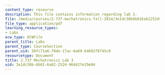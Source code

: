 ```yaml
---
content_type: resource
description: This file contains information regarding lab 3.
file: /media/courses/2-737-mechatronics-fall-2014/3e1dc30b6b816a62252496d42fe29e84_MIT2_737F14_Lab3.pdf
file_type: application/pdf
learning_resource_types:
- Labs
ocw_type: OCWFile
parent_title: Labs
parent_type: CourseSection
parent_uid: 58fc71a6-70de-17ac-6a69-64602f8745c0
resourcetype: Document
title: 2.737 Mechatronics Lab 3
uid: 3e1dc30b-6b81-6a62-2524-96d42fe29e84
---
```

